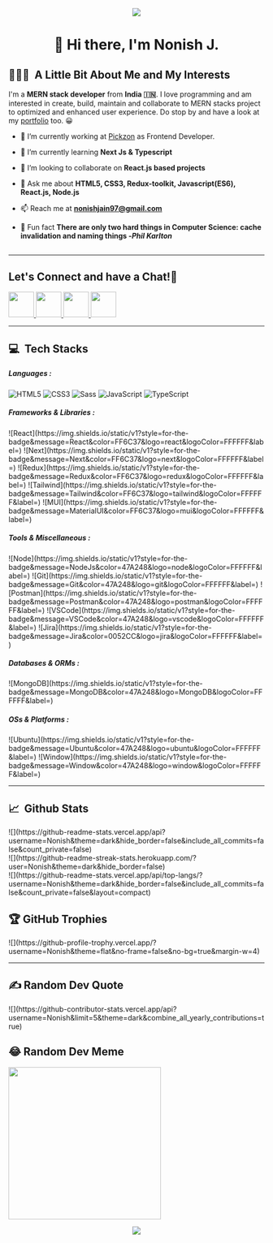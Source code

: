 <p align="center">
  <img src="https://capsule-render.vercel.app/api?type=waving&color=gradient&text=%E0%A4%A8%E0%A4%AE%E0%A4%B8%E0%A5%8D%E0%A4%A4%E0%A5%87%20!%20%F0%9F%99%8F&height=150&section=header"/>
</p>

<h1 align="center">
  👋 Hi there, I'm Nonish J. 
</h1>

<h2 align="left"> 👨🏻‍💻 &nbsp;A Little Bit About Me and My Interests</h2>

I'm a **MERN stack developer** from **India 🇮🇳**. I love programming and am interested in create, build, maintain and collaborate to MERN stacks project to optimized and enhanced user experience. Do stop by and have a look at my [portfolio](https://nonishjain97.dorik.io/) too. 😀

- 🔭 I’m currently working at [Pickzon](https://pickzon.com/) as Frontend Developer.

- 🌱 I’m currently learning **Next Js & Typescript**

- 👯 I’m looking to collaborate on **React.js based projects**

- 💬 Ask me about **HTML5, CSS3, Redux-toolkit, Javascript(ES6), React.js, Node.js**

- 📫 Reach me at **nonishjain97@gmail.com**

<!-- - 🖊️ Read my technical blogs <a href="https://nanu02d8.medium.com/" target="_blank">here</a>  on Medium.com -->

- 🐸 Fun fact **There are only two hard things in Computer Science: cache invalidation and naming things -_Phil Karlton_**

## <!-- - 📯 Quote **If at first you don't succeed, call it version 0.1!** -->

---

<h2> Let's Connect and have a Chat!💬</h2>

<p align="left">
<a href="https://nonishjain97.dorik.io/">
  <img height="50" src="https://user-images.githubusercontent.com/46517096/166972883-f5f1d88c-0246-4374-88ac-ded0f2cf0699.png"/>
</a>
<a href="https://www.linkedin.com/in/nonish-jain-707397169">
  <img height="50" src="https://user-images.githubusercontent.com/46517096/166973395-19676cd8-f8ec-4abf-83ff-da8243505b82.png"/>
</a>
<!-- <a href="https://nonish.medium.com/">
  <img height="50" src="https://user-images.githubusercontent.com/46517096/166973962-d05d145a-b6a0-4643-bd3d-5ac845679367.png"/>
</a> -->
<!-- <a href="https://dev.to/nonish">
  <img height="50" src="https://user-images.githubusercontent.com/46517096/166974096-7aeecad4-483e-4c85-983f-f4b37b3f794e.png"/>
</a> -->
<a href="https://twitter.com/__nonish/">
  <img height="50" src="https://user-images.githubusercontent.com/46517096/166974271-91dfa250-d70b-4cb9-8707-f1bda1b708c3.png"/>
</a>
<a href="https://www.instagram.com/_nonish/">
  <img height="50" src="https://user-images.githubusercontent.com/46517096/166974368-9798f39f-1f46-499c-b14e-81f0a3f83a06.png"/>
</a>
</p>

---

<h2 align="left">💻 &nbsp;Tech Stacks</h2>

<h5>Languages : </h5>
<p>
  
 ![HTML5](https://img.shields.io/static/v1?style=for-the-badge&message=HTML5&color=E34F26&logo=HTML5&logoColor=FFFFFF&label=) 
 ![CSS3](https://img.shields.io/static/v1?style=for-the-badge&message=CSS3&color=1572B6&logo=CSS3&logoColor=FFFFFF&label=) 
 ![Sass](https://img.shields.io/static/v1?style=for-the-badge&message=Sass&color=CC6699&logo=Sass&logoColor=FFFFFF&label=) 
 ![JavaScript](https://img.shields.io/static/v1?style=for-the-badge&message=JavaScript&color=222222&logo=JavaScript&logoColor=F7DF1E&label=) 
 ![TypeScript](https://img.shields.io/static/v1?style=for-the-badge&message=TypeScript&color=3178C6&logo=TypeScript&logoColor=FFFFFF&label=) 
 
</p>

<h5>Frameworks & Libraries :</h5>
 ![React](https://img.shields.io/static/v1?style=for-the-badge&message=React&color=FF6C37&logo=react&logoColor=FFFFFF&label=)
 ![Next](https://img.shields.io/static/v1?style=for-the-badge&message=Next&color=FF6C37&logo=next&logoColor=FFFFFF&label=)
 ![Redux](https://img.shields.io/static/v1?style=for-the-badge&message=Redux&color=FF6C37&logo=redux&logoColor=FFFFFF&label=)
 ![Tailwind](https://img.shields.io/static/v1?style=for-the-badge&message=Tailwind&color=FF6C37&logo=tailwind&logoColor=FFFFFF&label=)
 ![MUI](https://img.shields.io/static/v1?style=for-the-badge&message=MaterialUI&color=FF6C37&logo=mui&logoColor=FFFFFF&label=)

<h5>Tools & Miscellaneous :</h5>
  ![Node](https://img.shields.io/static/v1?style=for-the-badge&message=NodeJs&color=47A248&logo=node&logoColor=FFFFFF&label=)
  ![Git](https://img.shields.io/static/v1?style=for-the-badge&message=Git&color=47A248&logo=git&logoColor=FFFFFF&label=)
  ![Postman](https://img.shields.io/static/v1?style=for-the-badge&message=Postman&color=47A248&logo=postman&logoColor=FFFFFF&label=)
  ![VSCode](https://img.shields.io/static/v1?style=for-the-badge&message=VSCode&color=47A248&logo=vscode&logoColor=FFFFFF&label=)
  ![Jira](https://img.shields.io/static/v1?style=for-the-badge&message=Jira&color=0052CC&logo=jira&logoColor=FFFFFF&label=)

<h5> Databases & ORMs :</h5>
  ![MongoDB](https://img.shields.io/static/v1?style=for-the-badge&message=MongoDB&color=47A248&logo=MongoDB&logoColor=FFFFFF&label=)

<h5> OSs & Platforms :</h5>
  ![Ubuntu](https://img.shields.io/static/v1?style=for-the-badge&message=Ubuntu&color=47A248&logo=ubuntu&logoColor=FFFFFF&label=)
  ![Window](https://img.shields.io/static/v1?style=for-the-badge&message=Window&color=47A248&logo=window&logoColor=FFFFFF&label=)

---

<h2 align="left">📈 &nbsp;Github Stats</h2>
![](https://github-readme-stats.vercel.app/api?username=Nonish&theme=dark&hide_border=false&include_all_commits=false&count_private=false)<br/>
![](https://github-readme-streak-stats.herokuapp.com/?user=Nonish&theme=dark&hide_border=false)<br/>
![](https://github-readme-stats.vercel.app/api/top-langs/?username=Nonish&theme=dark&hide_border=false&include_all_commits=false&count_private=false&layout=compact)

<h2 align="left">🏆 GitHub Trophies</h2>
![](https://github-profile-trophy.vercel.app/?username=Nonish&theme=flat&no-frame=false&no-bg=true&margin-w=4)

---

<h2 align="left">  ✍️ Random Dev Quote</h2>
![](https://github-contributor-stats.vercel.app/api?username=Nonish&limit=5&theme=dark&combine_all_yearly_contributions=true)

<h2 align="left"> 😂 Random Dev Meme</h2>
<img src='https://randommeme-five.vercel.app/' style="height: 300px;"/>

<p align="center">
  <img src="https://capsule-render.vercel.app/api?type=waving&color=gradient&height=100&section=footer"/>
</p>
